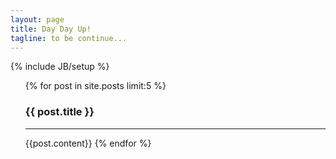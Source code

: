 ```yaml
---
layout: page
title: Day Day Up!
tagline: to be continue...
---
```

{% include JB/setup %}
<ul class="posts">
  {% for post in site.posts limit:5  %}
    <h3 href="{{ BASE_PATH }}{{ post.url }}">{{ post.title }}</h3>
<hr/>
{{post.content}}
  {% endfor %}
</ul>


